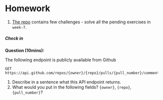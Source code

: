 # Homework

1. [The repo](https://github.com/CodeYourFuture/js-exercises) contains few challenges - solve all the pending exercises in `week-7`.


##### Check in

**Question (10mins):**

The following endpoint is publicly available from Github

    GET https://api.github.com/repos/{owner}/{repo}/pulls/{pull_number}/comments

1. Describe in a sentence what this API endpoint returns.
2. What would you put in the following fields? `{owner}`, `{repo}`, `{pull_number}`?
